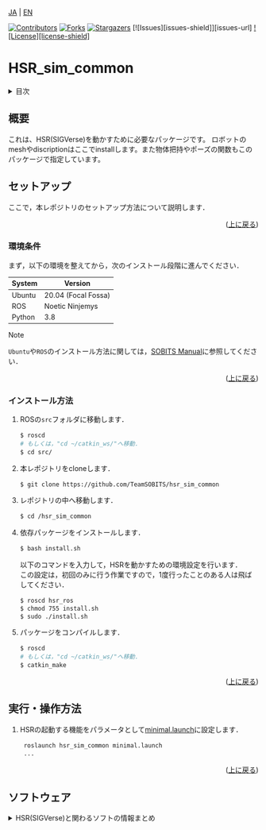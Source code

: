 <a name="readme-top"></a>

[JA](README.md) | [EN](README.en.md)

[![Contributors][contributors-shield]][contributors-url]
[![Forks][forks-shield]][forks-url]
[![Stargazers][stars-shield]][stars-url]
[![Issues][issues-shield]][issues-url]
[![License][license-shield]][license-url]

# HSR_sim_common

<!-- 目次 -->
<details>
  <summary>目次</summary>
  <ol>
    <li>
      <a href="#概要">概要</a>
    </li>
    <li>
      <a href="#環境構築">環境構築</a>
      <ul>
        <li><a href="#環境条件">環境条件</a></li>
        <li><a href="#インストール方法">インストール方法</a></li>
      </ul>
    </li>
    <li>
    　<a href="#実行操作方法">実行・操作方法</a>
      <ul>
        <li><a href="#Launchの起動">Launchの起動</a></li>
      </ul>
    </li>
    <li>
    　<a href="#ソフトウェア">ソフトウェア</a>
      <ul>
        <li><a href="#物体把持">物体把持</a></li>
        <li><a href="#ポーズの変更">ポーズの変更</a></li>
      </ul>
    </li>

    <li><a href="#マイルストーン">マイルストーン</a></li>
    <!-- <li><a href="#contributing">Contributing</a></li> -->
    <!-- <li><a href="#license">License</a></li> -->
    <li><a href="#参考文献">参考文献</a></li>
  </ol>
</details>



<!-- レポジトリの概要 -->
## 概要

これは、HSR(SIGVerse)を動かすために必要なパッケージです。
ロボットのmeshやdiscriptionはここでinstallします。また物体把持やポーズの関数もこのパッケージで指定しています。


<!-- セットアップ -->
## セットアップ

ここで，本レポジトリのセットアップ方法について説明します．

<p align="right">(<a href="#readme-top">上に戻る</a>)</p>


### 環境条件

まず，以下の環境を整えてから，次のインストール段階に進んでください．

| System  | Version |
| ------------- | ------------- |
| Ubuntu | 20.04 (Focal Fossa) |
| ROS | Noetic Ninjemys |
| Python | 3.8 |

> [!NOTE]
> `Ubuntu`や`ROS`のインストール方法に関しては，[SOBITS Manual](https://github.com/TeamSOBITS/sobits_manual#%E9%96%8B%E7%99%BA%E7%92%B0%E5%A2%83%E3%81%AB%E3%81%A4%E3%81%84%E3%81%A6)に参照してください．

<p align="right">(<a href="#readme-top">上に戻る</a>)</p>


### インストール方法

1. ROSの`src`フォルダに移動します．
   ```sh
   $ roscd
   # もしくは，"cd ~/catkin_ws/"へ移動．
   $ cd src/
   ```
2. 本レポジトリをcloneします．
   ```sh
   $ git clone https://github.com/TeamSOBITS/hsr_sim_common
   ```
3. レポジトリの中へ移動します．
   ```sh
   $ cd /hsr_sim_common
   ```
4. 依存パッケージをインストールします．
   ```sh
   $ bash install.sh
   ```
   以下のコマンドを入力して，HSRを動かすための環境設定を行います．  
   この設定は，初回のみに行う作業ですので，1度行ったことのある人は飛ばしてください．

    ```bash:
    $ roscd hsr_ros
    $ chmod 755 install.sh
    $ sudo ./install.sh
    ```

5. パッケージをコンパイルします．
   ```sh
   $ roscd
   # もしくは，"cd ~/catkin_ws/"へ移動．
   $ catkin_make
   ```

<p align="right">(<a href="#readme-top">上に戻る</a>)</p>


<!-- 実行・操作方法 -->
## 実行・操作方法

1. HSRの起動する機能をパラメータとして[minimal.launch](hsr_sim_common/launch/minimal.launch)に設定します．
   ```xml
    roslaunch hsr_sim_common minimal.launch
    ...
   ```

<p align="right">(<a href="#readme-top">上に戻る</a>)</p>


## ソフトウェア

<details>
<summary>HSR(SIGVerse)と関わるソフトの情報まとめ</summary>


### 物体把持
exampleフォルダに入ってある, grasp.pyを参照してください

### ポーズの変更
hsr_rosパッケージのjoint_controller.py(hsr_ros/src)の関数を呼び出すことでHSRを以下のようなPose（姿勢）にすることができます.
<div align="center">
 <p>
    <img src="hsr_ros/img/initial.png" title="initial_pose" width="280">
    <img src="hsr_ros/img/detect.png" title="detecting_pose" width="280"> 
    <img src="hsr_ros/img/measure.png" title="measurement_pose" width="280"> 
 </p>
</div>

左から

#### ①initial_pose  
用途：自律移動をする際に用いるpose(姿勢)  
説明：アームが移動中に衝突しないようにする姿勢  
関数名：move_to_initial_pose（joint_controller.py） 

#### ②detecting_pose  
用途：物体認識の際に用いるpose(姿勢)  
説明：物体を認識する際に，カメラのフレーム内にアームが映らないようにする姿勢  
関数名：move_to_detecting_pose（joint_controller.py） 

#### ③measurement_pose  
用途：物体の高さを計測する際に用いるpose(姿勢)  
説明：この姿勢を用いることで，物体の高さを求めることができ，安全な物体の配置が可能  
関数名：move_to_measurement_pose（joint_controller.py）  


<p align="right">(<a href="#readme-top">上に戻る</a>)</p>


<!-- マイルストーン -->
## マイルストーン

- [x] exampleファイルの修正
- [x] OSS
    - [x] ドキュメンテーションの充実
    - [x] コーディングスタイルの統一

現時点のバッグや新規機能の依頼を確認するために[Issueページ][issues-url] をご覧ください．

<p align="right">(<a href="#readme-top">上に戻る</a>)</p>


<!-- CONTRIBUTING -->
<!-- ## Contributing

Contributions are what make the open source community such an amazing place to learn, inspire, and create. Any contributions you make are **greatly appreciated**.

If you have a suggestion that would make this better, please fork the repo and create a pull request. You can also simply open an issue with the tag "enhancement".
Don't forget to give the project a star! Thanks again!

1. Fork the Project
2. Create your Feature Branch (`git checkout -b feature/AmazingFeature`)
3. Commit your Changes (`git commit -m 'Add some AmazingFeature'`)
4. Push to the Branch (`git push origin feature/AmazingFeature`)
5. Open a Pull Request

<p align="right">(<a href="#readme-top">上に戻る</a>)</p> -->


<!-- LICENSE -->
<!-- ## License

Distributed under the MIT License. See `LICENSE.txt` for more NOTErmation.

<p align="right">(<a href="#readme-top">上に戻る</a>)</p> -->


<!-- MARKDOWN LINKS & IMAGES -->
<!-- https://www.markdownguide.org/basic-syntax/#reference-style-links -->
[contributors-shield]: https://img.shields.io/github/contributors/TeamSOBITS/sobit_pro.svg?style=for-the-badge
[contributors-url]: https://github.com/TeamSOBITS/sobit_pro/graphs/contributors
[forks-shield]: https://img.shields.io/github/forks/TeamSOBITS/sobit_pro.svg?style=for-the-badge
[forks-url]: https://github.com/TeamSOBITS/sobit_pro/network/members
[stars-shield]: https://img.shields.io/github/stars/TeamSOBITS/sobit_pro.svg?style=for-the-badge
[stars-url]: https://github.com/TeamSOBITS/sobit_pro/stargazers


[license-url]: LICENSE
